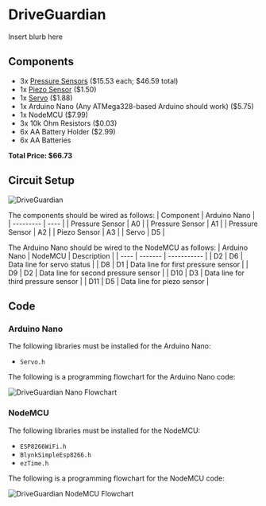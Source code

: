 # DriveGuardian
Insert blurb here
## Components
* 3x [Pressure Sensors](https://www.amazon.com/SENSING-RESISTOR-SQUARE-1oz-22LBS-SPACING/dp/B00B887DBC/) ($15.53 each; $46.59 total)
* 1x [Piezo Sensor](https://www.amazon.com/MakerHawk-Analog-Ceramic-Vibration-Arduino/dp/B07KS5NV4V) ($1.50)
* 1x [Servo](https://www.amazon.com/Micro-Helicopter-Airplane-Remote-Control/dp/B072V529YD) ($1.88)
* 1x Arduino Nano (Any ATMega328-based Arduino should work) ($5.75)
* 1x NodeMCU ($7.99)
* 3x 10k Ohm Resistors ($0.03)
* 6x AA Battery Holder ($2.99)
* 6x AA Batteries 

**Total Price: $66.73**

## Circuit Setup
![DriveGuardian](https://user-images.githubusercontent.com/104529664/235731490-873c727c-a60f-4a93-a61c-69f150ae1ba0.png)

The components should be wired as follows:
| Component | Arduino Nano |
| --------- | ---- |
| Pressure Sensor | A0 |
| Pressure Sensor | A1 |
| Pressure Sensor | A2 |
| Piezo Sensor | A3 |
| Servo | D5 |

The Arduino Nano should be wired to the NodeMCU as follows:
| Arduino Nano | NodeMCU | Description |
| ---- | ------- | ----------- |
| D2 | D6 | Data line for servo status |
| D8 | D1 | Data line for first pressure sensor |
| D9 | D2 | Data line for second pressure sensor |
| D10 | D3 | Data line for third pressure sensor |
| D11 | D5 | Data line for piezo sensor |

## Code

### Arduino Nano
The following libraries must be installed for the Arduino Nano:
* `Servo.h`

The following is a programming flowchart for the Arduino Nano code:

![DriveGuardian Nano Flowchart](https://user-images.githubusercontent.com/104529664/236548992-43ea7e50-f01b-461d-93e6-13767b1665e2.png)

### NodeMCU
The following libraries must be installed for the NodeMCU:
* `ESP8266WiFi.h`
* `BlynkSimpleEsp8266.h`
* `ezTime.h`

The following is a programming flowchart for the NodeMCU code:

![DriveGuardian NodeMCU Flowchart](https://github.com/EphraimFisherFrisch/DriveGuardian/assets/104529664/4c36c211-d6ec-4db9-901e-8222d9908b89)

